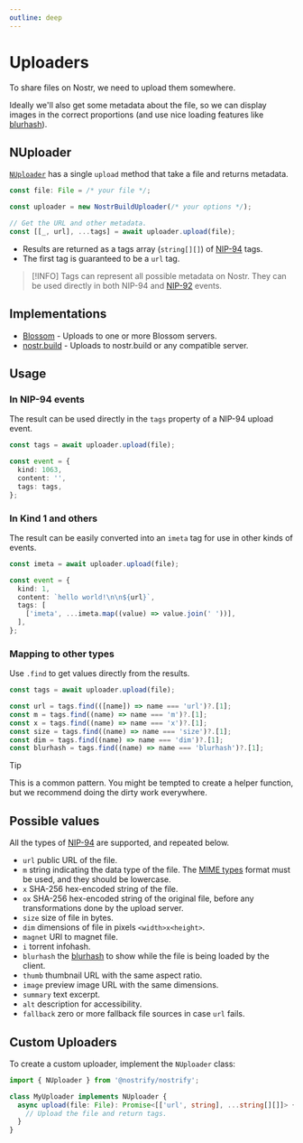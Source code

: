 ```yaml
---
outline: deep
---
```


# Uploaders

To share files on Nostr, we need to upload them somewhere.

Ideally we'll also get some metadata about the file, so we can display images in the correct proportions (and use nice loading features like [blurhash](https://blurha.sh)).

## NUploader

[`NUploader`](https://jsr.io/@nostrify/types/doc/~/NUploader) has a single `upload` method that take a file and returns metadata.

```ts
const file: File = /* your file */;

const uploader = new NostrBuildUploader(/* your options */);

// Get the URL and other metadata.
const [[_, url], ...tags] = await uploader.upload(file);
```

- Results are returned as a tags array (`string[][]`) of [NIP-94] tags.
- The first tag is guaranteed to be a `url` tag.

> [!INFO]
> Tags can represent all possible metadata on Nostr. They can be used directly in both NIP-94 and [NIP-92] events.

[NIP-92]: https://github.com/nostr-protocol/nips/blob/master/92.md
[NIP-94]: https://github.com/nostr-protocol/nips/blob/master/94.md

## Implementations

- [Blossom](/upload/blossom) - Uploads to one or more Blossom servers.
- [nostr.build](/upload/nostr-build) - Uploads to nostr.build or any compatible server.

## Usage

### In NIP-94 events

The result can be used directly in the `tags` property of a NIP-94 upload event.

```ts
const tags = await uploader.upload(file);

const event = {
  kind: 1063,
  content: '',
  tags: tags,
};
```

### In Kind 1 and others

The result can be easily converted into an `imeta` tag for use in other kinds of events.

```ts
const imeta = await uploader.upload(file);

const event = {
  kind: 1,
  content: `hello world!\n\n${url}`,
  tags: [
    ['imeta', ...imeta.map((value) => value.join(' '))],
  ],
};
```

### Mapping to other types

Use `.find` to get values directly from the results.

```ts
const tags = await uploader.upload(file);

const url = tags.find(([name]) => name === 'url')?.[1];
const m = tags.find((name) => name === 'm')?.[1];
const x = tags.find((name) => name === 'x')?.[1];
const size = tags.find((name) => name === 'size')?.[1];
const dim = tags.find((name) => name === 'dim')?.[1];
const blurhash = tags.find((name) => name === 'blurhash')?.[1];
```

> [!TIP]
> This is a common pattern. You might be tempted to create a helper function, but we recommend doing the dirty work everywhere.

## Possible values

All the types of [NIP-94] are supported, and repeated below.

- `url` public URL of the file.
- `m` string indicating the data type of the file. The [MIME types](https://developer.mozilla.org/en-US/docs/Web/HTTP/Basics_of_HTTP/MIME_types/Common_types) format must be used, and they should be lowercase.
- `x` SHA-256 hex-encoded string of the file.
- `ox` SHA-256 hex-encoded string of the original file, before any transformations done by the upload server.
- `size` size of file in bytes.
- `dim` dimensions of file in pixels `<width>x<height>`.
- `magnet` URI to magnet file.
- `i` torrent infohash.
- `blurhash` the [blurhash](https://github.com/woltapp/blurhash) to show while the file is being loaded by the client.
- `thumb` thumbnail URL with the same aspect ratio.
- `image` preview image URL with the same dimensions.
- `summary` text excerpt.
- `alt` description for accessibility.
- `fallback` zero or more fallback file sources in case `url` fails.

## Custom Uploaders

To create a custom uploader, implement the `NUploader` class:

```ts
import { NUploader } from '@nostrify/nostrify';

class MyUploader implements NUploader {
  async upload(file: File): Promise<[['url', string], ...string[][]]> {
    // Upload the file and return tags.
  }
}
```